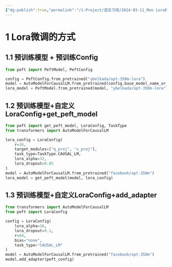 ```yaml
---
{"dg-publish":true,"permalink":"/1-Project/语言习得/2024-03-11_Mon Lora微调疑问/"}
---
```


# 1 Lora微调的方式
## 1.1 预训练模型 + 预训练Config
```python
from peft import PeftModel, PeftConfig

config = PeftConfig.from_pretrained("ybelkada/opt-350m-lora")
model = AutoModelForCausalLM.from_pretrained(config.base_model_name_or_path)
lora_model = PeftModel.from_pretrained(model, "ybelkada/opt-350m-lora")
```
## 1.2 预训练模型+自定义LoraConfig+get_peft_model
```python
from peft import get_peft_model, LoraConfig, TaskType
from transformers import AutoModelForCausalLM

lora_config = LoraConfig(
    r=16,
    target_modules=["q_proj", "v_proj"],
    task_type=TaskType.CAUSAL_LM,
    lora_alpha=32,
    lora_dropout=0.05
)
model = AutoModelForCausalLM.from_pretrained("facebook/opt-350m")
lora_model = get_peft_model(model, lora_config)
```
## 1.3 预训练模型+自定义LoraConfig+add_adapter
```python
from transformers import AutoModelForCausalLM
from peft import LoraConfig

config = LoraConfig(
    lora_alpha=16,
    lora_dropout=0.1,
    r=64,
    bias="none",
    task_type="CAUSAL_LM"
)
model = AutoModelForCausalLM.from_pretrained("facebook/opt-350m")
model.add_adapter(peft_config)
```
